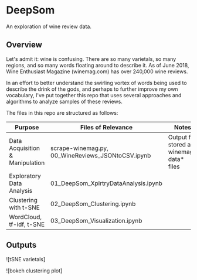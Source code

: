# DeepSom
An exploration of wine review data.

## Overview
Let's admit it: wine is confusing. There are so many varietals, so many regions, and so many words floating around to describe it. As of June 2018, Wine Enthusiast Magazine (winemag.com) has over 240,000 wine reviews. 

In an effort to better understand the swirling vortex of words being used to describe the drink of the gods, and perhaps to further improve my own vocabulary, I've put together this repo that uses several approaches and algorithms to analyze samples of these reviews. 

The files in this repo are structured as follows:

| Purpose | Files of Relevance | Notes |
| ------- | ------------------ | ----- |
| Data Acquisition & Manipulation | scrape-winemag.py, 00_WineReviews_JSONtoCSV.ipynb | Output file stored as winemag-data* files |
| Exploratory Data Analysis | 01_DeepSom_XplrtryDataAnalysis.ipynb | |
| Clustering with t-SNE | 02_DeepSom_Clustering.ipynb | |
| WordCloud, tf-idf, t-SNE | 03_DeepSom_Visualization.ipynb | |

## Outputs

![tSNE varietals]

![bokeh clustering plot]

